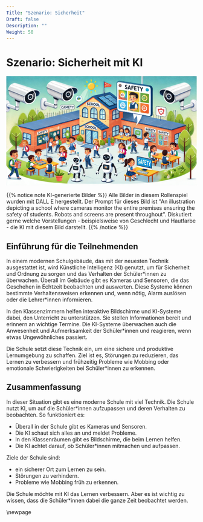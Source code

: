 ```yaml
---
Title: "Szenario: Sicherheit"
Draft: false
Description: ""
Weight: 50
---
```


# Szenario: Sicherheit mit KI


![Szenario Lernassistenz](Szenario-Sicherheit.jpeg)


{{% notice note KI-generierte Bilder %}} Alle Bilder in diesem Rollenspiel wurden mit DALL E hergestellt. Der Prompt für dieses Bild ist "An illustration depicting a school where cameras monitor the entire premises ensuring the safety of students. Robots and screens are present throughout". Diskutiert gerne welche Vorstellungen - beispielsweise von Geschlecht und Hautfarbe - die KI mit diesem Bild darstellt. {{% /notice %}}

## Einführung für die Teilnehmenden

In einem modernen Schulgebäude, das mit der neuesten Technik ausgestattet ist, wird Künstliche Intelligenz (KI) genutzt, um für Sicherheit und Ordnung zu sorgen und das Verhalten der Schüler\*innen zu überwachen. Überall im Gebäude gibt es Kameras und Sensoren, die das Geschehen in Echtzeit beobachten und auswerten. Diese Systeme können bestimmte Verhaltensweisen erkennen und, wenn nötig, Alarm auslösen oder die Lehrer\*innen informieren.

In den Klassenzimmern helfen interaktive Bildschirme und KI-Systeme dabei, den Unterricht zu unterstützen. Sie stellen Informationen bereit und erinnern an wichtige Termine. Die KI-Systeme überwachen auch die Anwesenheit und Aufmerksamkeit der Schüler\*innen und reagieren, wenn etwas Ungewöhnliches passiert.

Die Schule setzt diese Technik ein, um eine sichere und produktive Lernumgebung zu schaffen. Ziel ist es, Störungen zu reduzieren, das Lernen zu verbessern und frühzeitig Probleme wie Mobbing oder emotionale Schwierigkeiten bei Schüler\*innen zu erkennen.

## Zusammenfassung

In dieser Situation gibt es eine moderne Schule mit viel Technik. Die Schule nutzt KI, um auf die Schüler\*innen aufzupassen und deren Verhalten zu beobachten.
So funktioniert es:

- Überall in der Schule gibt es Kameras und Sensoren.
- Die KI schaut sich alles an und meldet Probleme.
- In den Klassenräumen gibt es Bildschirme, die beim Lernen helfen.
- Die KI achtet darauf, ob Schüler\*innen mitmachen und aufpassen.

Ziele der Schule sind:

- ein sicherer Ort zum Lernen zu sein.
- Störungen zu verhindern.
- Probleme wie Mobbing früh zu erkennen.

Die Schule möchte mit KI das Lernen verbessern. Aber es ist wichtig zu wissen, dass die Schüler\*innen dabei die ganze Zeit beobachtet werden.


\newpage
